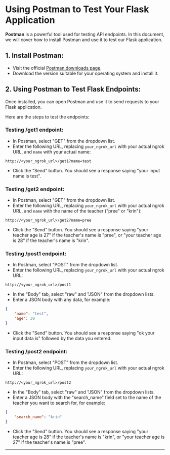 # Using Postman to Test Your Flask Application

**Postman** is a powerful tool used for testing API endpoints. In this document, we will cover how to install Postman and use it to test our Flask application.

## 1. **Install Postman:** 

- Visit the official [Postman downloads page](https://www.postman.com/downloads/).
- Download the version suitable for your operating system and install it.

## 2. **Using Postman to Test Flask Endpoints:** 

Once installed, you can open Postman and use it to send requests to your Flask application.

Here are the steps to test the endpoints:

### **Testing /get1 endpoint:**

- In Postman, select "GET" from the dropdown list.
- Enter the following URL, replacing `your_ngrok_url` with your actual ngrok URL, and `name` with your actual name:

```
http://<your_ngrok_url>/get1?name=test
```

- Click the "Send" button. You should see a response saying "your input name is test".

### **Testing /get2 endpoint:**

- In Postman, select "GET" from the dropdown list.
- Enter the following URL, replacing `your_ngrok_url` with your actual ngrok URL, and `name` with the name of the teacher ("pree" or "krin"):

```
http://<your_ngrok_url>/get2?name=pree
```

- Click the "Send" button. You should see a response saying "your teacher age is 27" if the teacher's name is "pree", or "your teacher age is 28" if the teacher's name is "krin".

### **Testing /post1 endpoint:**

- In Postman, select "POST" from the dropdown list.
- Enter the following URL, replacing `your_ngrok_url` with your actual ngrok URL:

```
http://<your_ngrok_url>/post1
```

- In the "Body" tab, select "raw" and "JSON" from the dropdown lists.
- Enter a JSON body with any data, for example:

```json
{
    "name": "test",
    "age": 30
}
```

- Click the "Send" button. You should see a response saying "ok your input data is" followed by the data you entered.

### **Testing /post2 endpoint:**

- In Postman, select "POST" from the dropdown list.
- Enter the following URL, replacing `your_ngrok_url` with your actual ngrok URL:

```
http://<your_ngrok_url>/post2
```

- In the "Body" tab, select "raw" and "JSON" from the dropdown lists.
- Enter a JSON body with the "search_name" field set to the name of the teacher you want to search for, for example:

```json
{
    "search_name": "krin"
}
```

- Click the "Send" button. You should see a response saying "your teacher age is 28" if the teacher's name is "krin", or "your teacher age is 27" if the teacher's name is "pree".

---